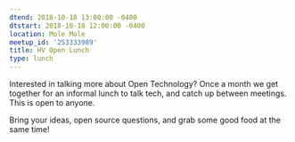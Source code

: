 ```yaml
---
dtend: 2018-10-18 13:00:00 -0400
dtstart: 2018-10-18 12:00:00 -0400
location: Mole Mole
meetup_id: '253333989'
title: HV Open Lunch
type: lunch
---
```


Interested in talking more about Open Technology? Once a month we get
together for an informal lunch to talk tech, and catch up between
meetings. This is open to anyone.

Bring your ideas, open source questions, and grab some good food at
the same time!